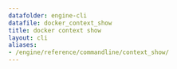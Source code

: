 ```yaml
---
datafolder: engine-cli
datafile: docker_context_show
title: docker context show
layout: cli
aliases:
- /engine/reference/commandline/context_show/
---
```


<!--
此页面是根据 Docker 源代码自动生成的。如果您想建议更改此处显示的文本，请在 GitHub 上的源代码仓库中打开一个工单或拉取请求：

https://github.com/docker/cli
-->
